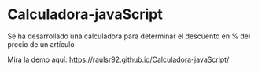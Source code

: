 # Calculadora-javaScript
Se ha desarrollado una calculadora para determinar el descuento en % del precio de un artículo


Mira la demo aquí: https://raulsr92.github.io/Calculadora-javaScript/
